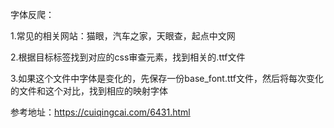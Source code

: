 字体反爬：


1.常见的相关网站：猫眼，汽车之家，天眼查，起点中文网


2.根据目标标签找到对应的css审查元素，找到相关的.ttf文件


3.如果这个文件中字体是变化的，先保存一份base_font.ttf文件，然后将每次变化的文件和这个对比，找到相应的映射字体

参考地址：https://cuiqingcai.com/6431.html
